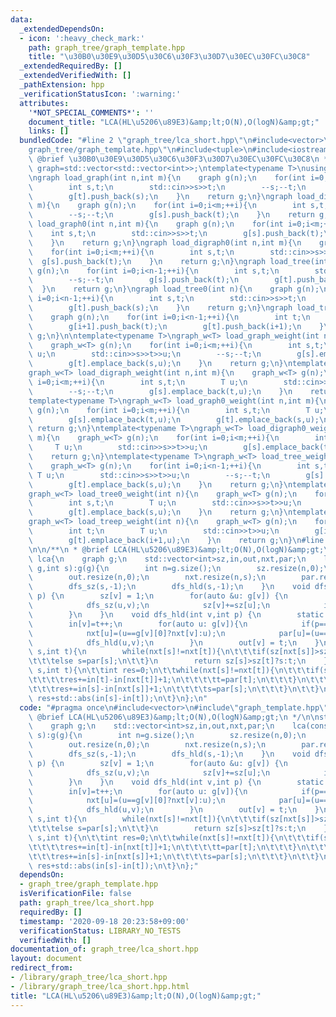 ```yaml
---
data:
  _extendedDependsOn:
  - icon: ':heavy_check_mark:'
    path: graph_tree/graph_template.hpp
    title: "\u30B0\u30E9\u30D5\u30C6\u30F3\u30D7\u30EC\u30FC\u30C8"
  _extendedRequiredBy: []
  _extendedVerifiedWith: []
  _pathExtension: hpp
  _verificationStatusIcon: ':warning:'
  attributes:
    '*NOT_SPECIAL_COMMENTS*': ''
    document_title: "LCA(HL\u5206\u89E3)&amp;lt;O(N),O(logN)&amp;gt;"
    links: []
  bundledCode: "#line 2 \"graph_tree/lca_short.hpp\"\n#include<vector>\n#line 3 \"\
    graph_tree/graph_template.hpp\"\n#include<tuple>\n#include<iostream>\n/**\n *\
    \ @brief \u30B0\u30E9\u30D5\u30C6\u30F3\u30D7\u30EC\u30FC\u30C8\n */\n\nusing\
    \ graph=std::vector<std::vector<int>>;\ntemplate<typename T>\nusing graph_w=std::vector<std::vector<std::pair<int,T>>>;\n\
    \ngraph load_graph(int n,int m){\n    graph g(n);\n    for(int i=0;i<m;++i){\n\
    \        int s,t;\n        std::cin>>s>>t;\n        --s;--t;\n        g[s].push_back(t);\n\
    \        g[t].push_back(s);\n    }\n    return g;\n}\ngraph load_digraph(int n,int\
    \ m){\n    graph g(n);\n    for(int i=0;i<m;++i){\n        int s,t;\n        std::cin>>s>>t;\n\
    \        --s;--t;\n        g[s].push_back(t);\n    }\n    return g;\n}\ngraph\
    \ load_graph0(int n,int m){\n    graph g(n);\n    for(int i=0;i<m;++i){\n    \
    \    int s,t;\n        std::cin>>s>>t;\n        g[s].push_back(t);\n        g[t].push_back(s);\n\
    \    }\n    return g;\n}\ngraph load_digraph0(int n,int m){\n    graph g(n);\n\
    \    for(int i=0;i<m;++i){\n        int s,t;\n        std::cin>>s>>t;\n      \
    \  g[s].push_back(t);\n    }\n    return g;\n}\ngraph load_tree(int n){\n    graph\
    \ g(n);\n    for(int i=0;i<n-1;++i){\n        int s,t;\n        std::cin>>s>>t;\n\
    \        --s;--t;\n        g[s].push_back(t);\n        g[t].push_back(s);\n  \
    \  }\n    return g;\n}\ngraph load_tree0(int n){\n    graph g(n);\n    for(int\
    \ i=0;i<n-1;++i){\n        int s,t;\n        std::cin>>s>>t;\n        g[s].push_back(t);\n\
    \        g[t].push_back(s);\n    }\n    return g;\n}\ngraph load_treep(int n){\n\
    \    graph g(n);\n    for(int i=0;i<n-1;++i){\n        int t;\n        std::cin>>t;\n\
    \        g[i+1].push_back(t);\n        g[t].push_back(i+1);\n    }\n    return\
    \ g;\n}\n\ntemplate<typename T>\ngraph_w<T> load_graph_weight(int n,int m){\n\
    \    graph_w<T> g(n);\n    for(int i=0;i<m;++i){\n        int s,t;\n        T\
    \ u;\n        std::cin>>s>>t>>u;\n        --s;--t;\n        g[s].emplace_back(t,u);\n\
    \        g[t].emplace_back(s,u);\n    }\n    return g;\n}\ntemplate<typename T>\n\
    graph_w<T> load_digraph_weight(int n,int m){\n    graph_w<T> g(n);\n    for(int\
    \ i=0;i<m;++i){\n        int s,t;\n        T u;\n        std::cin>>s>>t>>u;\n\
    \        --s;--t;\n        g[s].emplace_back(t,u);\n    }\n    return g;\n}\n\
    template<typename T>\ngraph_w<T> load_graph0_weight(int n,int m){\n    graph_w<T>\
    \ g(n);\n    for(int i=0;i<m;++i){\n        int s,t;\n        T u;\n        std::cin>>s>>t>>u;\n\
    \        g[s].emplace_back(t,u);\n        g[t].emplace_back(s,u);\n    }\n   \
    \ return g;\n}\ntemplate<typename T>\ngraph_w<T> load_digraph0_weight(int n,int\
    \ m){\n    graph_w<T> g(n);\n    for(int i=0;i<m;++i){\n        int s,t;\n   \
    \     T u;\n        std::cin>>s>>t>>u;\n        g[s].emplace_back(t,u);\n    }\n\
    \    return g;\n}\ntemplate<typename T>\ngraph_w<T> load_tree_weight(int n){\n\
    \    graph_w<T> g(n);\n    for(int i=0;i<n-1;++i){\n        int s,t;\n       \
    \ T u;\n        std::cin>>s>>t>>u;\n        --s;--t;\n        g[s].emplace_back(t,u);\n\
    \        g[t].emplace_back(s,u);\n    }\n    return g;\n}\ntemplate<typename T>\n\
    graph_w<T> load_tree0_weight(int n){\n    graph_w<T> g(n);\n    for(int i=0;i<n-1;++i){\n\
    \        int s,t;\n        T u;\n        std::cin>>s>>t>>u;\n        g[s].emplace_back(t,u);\n\
    \        g[t].emplace_back(s,u);\n    }\n    return g;\n}\ntemplate<typename T>\n\
    graph_w<T> load_treep_weight(int n){\n    graph_w<T> g(n);\n    for(int i=0;i<n-1;++i){\n\
    \        int t;\n        T u;\n        std::cin>>t>>u;\n        g[i+1].emplace_back(t,u);\n\
    \        g[t].emplace_back(i+1,u);\n    }\n    return g;\n}\n#line 4 \"graph_tree/lca_short.hpp\"\
    \n\n/**\n * @brief LCA(HL\u5206\u89E3)&amp;lt;O(N),O(logN)&amp;gt;\n */\n\nstruct\
    \ lca{\n    graph g;\n    std::vector<int>sz,in,out,nxt,par;\n    lca(const graph&\
    \ g,int s):g(g){\n        int n=g.size();\n        sz.resize(n,0);\n        in.resize(n,0);\n\
    \        out.resize(n,0);\n        nxt.resize(n,s);\n        par.resize(n,s);\n\
    \        dfs_sz(s,-1);\n        dfs_hld(s,-1);\n    }\n    void dfs_sz(int v,int\
    \ p) {\n        sz[v] = 1;\n        for(auto &u: g[v]) {\n            if(p==u)continue;\n\
    \            dfs_sz(u,v);\n            sz[v]+=sz[u];\n            if(sz[u]>sz[g[v][0]])std::swap(u,g[v][0]);\n\
    \        }\n    }\n    void dfs_hld(int v,int p) {\n        static int t=0;\n\
    \        in[v]=t++;\n        for(auto u: g[v]){\n            if(p==u)continue;\n\
    \            nxt[u]=(u==g[v][0]?nxt[v]:u);\n            par[u]=(u==g[v][0]?par[v]:v);\n\
    \            dfs_hld(u,v);\n        }\n        out[v] = t;\n    }\n    int query(int\
    \ s,int t){\n        while(nxt[s]!=nxt[t]){\n\t\t\tif(sz[nxt[s]]>sz[nxt[t]])t=par[t];\n\
    \t\t\telse s=par[s];\n\t\t}\n        return sz[s]>sz[t]?s:t;\n    }\n    int distance(int\
    \ s,int t){\n\t\tint res=0;\n\t\twhile(nxt[s]!=nxt[t]){\n\t\t\tif(sz[nxt[s]]>sz[nxt[t]]){\n\
    \t\t\t\tres+=in[t]-in[nxt[t]]+1;\n\t\t\t\tt=par[t];\n\t\t\t}\n\t\t\telse {\n\t\
    \t\t\tres+=in[s]-in[nxt[s]]+1;\n\t\t\t\ts=par[s];\n\t\t\t}\n\t\t}\n\t\treturn\
    \ res+std::abs(in[s]-in[t]);\n\t}\n};\n"
  code: "#pragma once\n#include<vector>\n#include\"graph_template.hpp\"\n\n/**\n *\
    \ @brief LCA(HL\u5206\u89E3)&amp;lt;O(N),O(logN)&amp;gt;\n */\n\nstruct lca{\n\
    \    graph g;\n    std::vector<int>sz,in,out,nxt,par;\n    lca(const graph& g,int\
    \ s):g(g){\n        int n=g.size();\n        sz.resize(n,0);\n        in.resize(n,0);\n\
    \        out.resize(n,0);\n        nxt.resize(n,s);\n        par.resize(n,s);\n\
    \        dfs_sz(s,-1);\n        dfs_hld(s,-1);\n    }\n    void dfs_sz(int v,int\
    \ p) {\n        sz[v] = 1;\n        for(auto &u: g[v]) {\n            if(p==u)continue;\n\
    \            dfs_sz(u,v);\n            sz[v]+=sz[u];\n            if(sz[u]>sz[g[v][0]])std::swap(u,g[v][0]);\n\
    \        }\n    }\n    void dfs_hld(int v,int p) {\n        static int t=0;\n\
    \        in[v]=t++;\n        for(auto u: g[v]){\n            if(p==u)continue;\n\
    \            nxt[u]=(u==g[v][0]?nxt[v]:u);\n            par[u]=(u==g[v][0]?par[v]:v);\n\
    \            dfs_hld(u,v);\n        }\n        out[v] = t;\n    }\n    int query(int\
    \ s,int t){\n        while(nxt[s]!=nxt[t]){\n\t\t\tif(sz[nxt[s]]>sz[nxt[t]])t=par[t];\n\
    \t\t\telse s=par[s];\n\t\t}\n        return sz[s]>sz[t]?s:t;\n    }\n    int distance(int\
    \ s,int t){\n\t\tint res=0;\n\t\twhile(nxt[s]!=nxt[t]){\n\t\t\tif(sz[nxt[s]]>sz[nxt[t]]){\n\
    \t\t\t\tres+=in[t]-in[nxt[t]]+1;\n\t\t\t\tt=par[t];\n\t\t\t}\n\t\t\telse {\n\t\
    \t\t\tres+=in[s]-in[nxt[s]]+1;\n\t\t\t\ts=par[s];\n\t\t\t}\n\t\t}\n\t\treturn\
    \ res+std::abs(in[s]-in[t]);\n\t}\n};"
  dependsOn:
  - graph_tree/graph_template.hpp
  isVerificationFile: false
  path: graph_tree/lca_short.hpp
  requiredBy: []
  timestamp: '2020-09-18 20:23:58+09:00'
  verificationStatus: LIBRARY_NO_TESTS
  verifiedWith: []
documentation_of: graph_tree/lca_short.hpp
layout: document
redirect_from:
- /library/graph_tree/lca_short.hpp
- /library/graph_tree/lca_short.hpp.html
title: "LCA(HL\u5206\u89E3)&amp;lt;O(N),O(logN)&amp;gt;"
---
```


